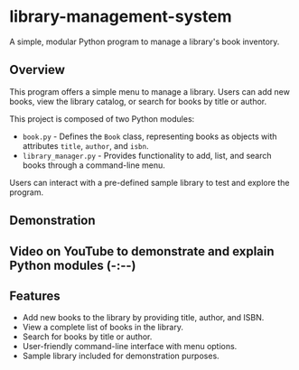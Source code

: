 # library-management-system

A simple, modular Python program to manage a library's book inventory.

## Overview
This program offers a simple menu to manage a library. Users can add new books, view the library catalog, or search for books by title or author.<br>

This project is composed of two Python modules:
- `book.py` - Defines the `Book` class, representing books as objects with attributes `title`, `author`, and `isbn`.
- `library_manager.py` - Provides functionality to add, list, and search books through a command-line menu.

Users can interact with a pre-defined sample library to test and explore the program.

## Demonstration
Video on YouTube to demonstrate and explain Python modules (-:--)
- 

## Features
- Add new books to the library by providing title, author, and ISBN.
- View a complete list of books in the library.
- Search for books by title or author.
- User-friendly command-line interface with menu options.
- Sample library included for demonstration purposes.
